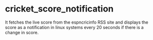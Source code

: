 # cricket_score_notification
It fetches the live score from the espncricinfo RSS site and displays the score as a notification in linux systems every 20 seconds if there is a change in score.
